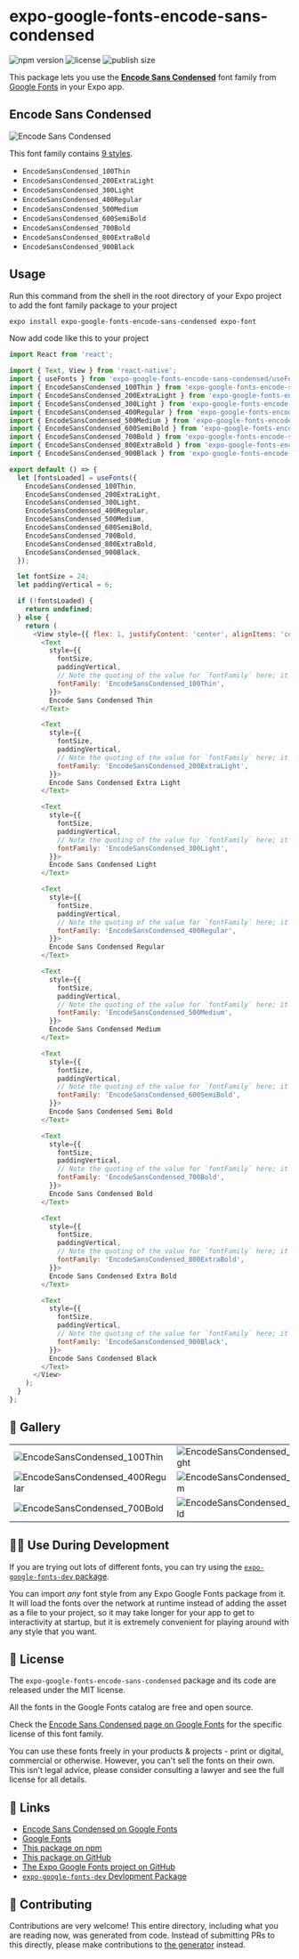 # expo-google-fonts-encode-sans-condensed

![npm version](https://flat.badgen.net/npm/v/expo-google-fonts-encode-sans-condensed)
![license](https://flat.badgen.net/github/license/expo/google-fonts)
![publish size](https://flat.badgen.net/packagephobia/install/expo-google-fonts-encode-sans-condensed)

This package lets you use the [**Encode Sans Condensed**](https://fonts.google.com/specimen/Encode+Sans+Condensed) font family from [Google Fonts](https://fonts.google.com/) in your Expo app.

## Encode Sans Condensed

![Encode Sans Condensed](./font-family.png)

This font family contains [9 styles](#-gallery).

- `EncodeSansCondensed_100Thin`
- `EncodeSansCondensed_200ExtraLight`
- `EncodeSansCondensed_300Light`
- `EncodeSansCondensed_400Regular`
- `EncodeSansCondensed_500Medium`
- `EncodeSansCondensed_600SemiBold`
- `EncodeSansCondensed_700Bold`
- `EncodeSansCondensed_800ExtraBold`
- `EncodeSansCondensed_900Black`

## Usage

Run this command from the shell in the root directory of your Expo project to add the font family package to your project
```sh
expo install expo-google-fonts-encode-sans-condensed expo-font
```

Now add code like this to your project
```js
import React from 'react';

import { Text, View } from 'react-native';
import { useFonts } from 'expo-google-fonts-encode-sans-condensed/useFonts';
import { EncodeSansCondensed_100Thin } from 'expo-google-fonts-encode-sans-condensed/100Thin';
import { EncodeSansCondensed_200ExtraLight } from 'expo-google-fonts-encode-sans-condensed/200ExtraLight';
import { EncodeSansCondensed_300Light } from 'expo-google-fonts-encode-sans-condensed/300Light';
import { EncodeSansCondensed_400Regular } from 'expo-google-fonts-encode-sans-condensed/400Regular';
import { EncodeSansCondensed_500Medium } from 'expo-google-fonts-encode-sans-condensed/500Medium';
import { EncodeSansCondensed_600SemiBold } from 'expo-google-fonts-encode-sans-condensed/600SemiBold';
import { EncodeSansCondensed_700Bold } from 'expo-google-fonts-encode-sans-condensed/700Bold';
import { EncodeSansCondensed_800ExtraBold } from 'expo-google-fonts-encode-sans-condensed/800ExtraBold';
import { EncodeSansCondensed_900Black } from 'expo-google-fonts-encode-sans-condensed/900Black';

export default () => {
  let [fontsLoaded] = useFonts({
    EncodeSansCondensed_100Thin,
    EncodeSansCondensed_200ExtraLight,
    EncodeSansCondensed_300Light,
    EncodeSansCondensed_400Regular,
    EncodeSansCondensed_500Medium,
    EncodeSansCondensed_600SemiBold,
    EncodeSansCondensed_700Bold,
    EncodeSansCondensed_800ExtraBold,
    EncodeSansCondensed_900Black,
  });

  let fontSize = 24;
  let paddingVertical = 6;

  if (!fontsLoaded) {
    return undefined;
  } else {
    return (
      <View style={{ flex: 1, justifyContent: 'center', alignItems: 'center' }}>
        <Text
          style={{
            fontSize,
            paddingVertical,
            // Note the quoting of the value for `fontFamily` here; it expects a string!
            fontFamily: 'EncodeSansCondensed_100Thin',
          }}>
          Encode Sans Condensed Thin
        </Text>

        <Text
          style={{
            fontSize,
            paddingVertical,
            // Note the quoting of the value for `fontFamily` here; it expects a string!
            fontFamily: 'EncodeSansCondensed_200ExtraLight',
          }}>
          Encode Sans Condensed Extra Light
        </Text>

        <Text
          style={{
            fontSize,
            paddingVertical,
            // Note the quoting of the value for `fontFamily` here; it expects a string!
            fontFamily: 'EncodeSansCondensed_300Light',
          }}>
          Encode Sans Condensed Light
        </Text>

        <Text
          style={{
            fontSize,
            paddingVertical,
            // Note the quoting of the value for `fontFamily` here; it expects a string!
            fontFamily: 'EncodeSansCondensed_400Regular',
          }}>
          Encode Sans Condensed Regular
        </Text>

        <Text
          style={{
            fontSize,
            paddingVertical,
            // Note the quoting of the value for `fontFamily` here; it expects a string!
            fontFamily: 'EncodeSansCondensed_500Medium',
          }}>
          Encode Sans Condensed Medium
        </Text>

        <Text
          style={{
            fontSize,
            paddingVertical,
            // Note the quoting of the value for `fontFamily` here; it expects a string!
            fontFamily: 'EncodeSansCondensed_600SemiBold',
          }}>
          Encode Sans Condensed Semi Bold
        </Text>

        <Text
          style={{
            fontSize,
            paddingVertical,
            // Note the quoting of the value for `fontFamily` here; it expects a string!
            fontFamily: 'EncodeSansCondensed_700Bold',
          }}>
          Encode Sans Condensed Bold
        </Text>

        <Text
          style={{
            fontSize,
            paddingVertical,
            // Note the quoting of the value for `fontFamily` here; it expects a string!
            fontFamily: 'EncodeSansCondensed_800ExtraBold',
          }}>
          Encode Sans Condensed Extra Bold
        </Text>

        <Text
          style={{
            fontSize,
            paddingVertical,
            // Note the quoting of the value for `fontFamily` here; it expects a string!
            fontFamily: 'EncodeSansCondensed_900Black',
          }}>
          Encode Sans Condensed Black
        </Text>
      </View>
    );
  }
};

```

## 🔡 Gallery


||||
|-|-|-|
|![EncodeSansCondensed_100Thin](.//100Thin/EncodeSansCondensed_100Thin.ttf.png)|![EncodeSansCondensed_200ExtraLight](.//200ExtraLight/EncodeSansCondensed_200ExtraLight.ttf.png)|![EncodeSansCondensed_300Light](.//300Light/EncodeSansCondensed_300Light.ttf.png)||
|![EncodeSansCondensed_400Regular](.//400Regular/EncodeSansCondensed_400Regular.ttf.png)|![EncodeSansCondensed_500Medium](.//500Medium/EncodeSansCondensed_500Medium.ttf.png)|![EncodeSansCondensed_600SemiBold](.//600SemiBold/EncodeSansCondensed_600SemiBold.ttf.png)||
|![EncodeSansCondensed_700Bold](.//700Bold/EncodeSansCondensed_700Bold.ttf.png)|![EncodeSansCondensed_800ExtraBold](.//800ExtraBold/EncodeSansCondensed_800ExtraBold.ttf.png)|![EncodeSansCondensed_900Black](.//900Black/EncodeSansCondensed_900Black.ttf.png)||


## 👩‍💻 Use During Development

If you are trying out lots of different fonts, you can try using the [`expo-google-fonts-dev` package](https://github.com/freeboub/google-fonts/tree/master/font-packages/dev#readme).

You can import *any* font style from any Expo Google Fonts package from it. It will load the fonts
over the network at runtime instead of adding the asset as a file to your project, so it may take longer
for your app to get to interactivity at startup, but it is extremely convenient
for playing around with any style that you want.

## 📖 License

The `expo-google-fonts-encode-sans-condensed` package and its code are released under the MIT license.

All the fonts in the Google Fonts catalog are free and open source.

Check the [Encode Sans Condensed page on Google Fonts](https://fonts.google.com/specimen/Encode+Sans+Condensed) for the specific license of this font family.

You can use these fonts freely in your products & projects - print or digital, commercial or otherwise. However, you can't sell the fonts on their own. This isn't legal advice, please consider consulting a lawyer and see the full license for all details.

## 🔗 Links

- [Encode Sans Condensed on Google Fonts](https://fonts.google.com/specimen/Encode+Sans+Condensed)
- [Google Fonts](https://fonts.google.com/)
- [This package on npm](https://www.npmjs.com/package/expo-google-fonts-encode-sans-condensed)
- [This package on GitHub](https://github.com/freeboub/google-fonts/tree/master/font-packages/encode-sans-condensed)
- [The Expo Google Fonts project on GitHub](https://github.com/freeboub/google-fonts)
- [`expo-google-fonts-dev` Devlopment Package](https://github.com/freeboub/google-fonts/tree/master/font-packages/dev)

## 🤝 Contributing

Contributions are very welcome! This entire directory, including what you are reading now, was generated from code. Instead of submitting PRs to this directly, please make contributions to [the generator](https://github.com/freeboub/google-fonts/tree/master/packages/generator) instead.
